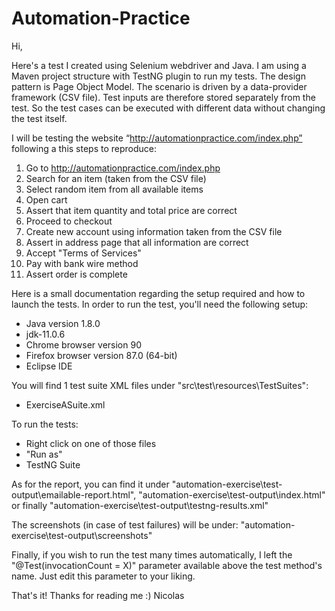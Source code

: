 # Automation-Practice
 
Hi,

Here's a test I created using Selenium webdriver and Java. I am using a Maven project structure with TestNG plugin to run my tests.
The design pattern is Page Object Model.
The scenario is driven by a data-provider framework (CSV file).  Test inputs are therefore stored separately from the test. So the test cases can be executed with different data without changing the test itself.

I will be testing the website “http://automationpractice.com/index.php” following a this steps to reproduce:
1. Go to http://automationpractice.com/index.php
2. Search for an item (taken from the CSV file)
3. Select random item from all available items
4. Open cart
5. Assert that item quantity and total price are correct
6. Proceed to checkout
7. Create new account using information taken from the CSV file
8. Assert in address page that all information are correct
9. Accept "Terms of Services"
10. Pay with bank wire method
11. Assert order is complete

Here is a small documentation regarding the setup required and how to launch the tests.
In order to run the test, you'll need the following setup:
- Java version 1.8.0
- jdk-11.0.6
- Chrome browser version 90
- Firefox browser version 87.0 (64-bit)
- Eclipse IDE

You will find 1 test suite XML files under "src\test\resources\TestSuites":
- ExerciseASuite.xml

To run the tests:
- Right click on one of those files
- "Run as"
- TestNG Suite

As for the report, you can find it under "automation-exercise\test-output\emailable-report.html", "automation-exercise\test-output\index.html" or finally "automation-exercise\test-output\testng-results.xml"

The screenshots (in case of test failures) will be under: "automation-exercise\test-output\screenshots"

Finally, if you wish to run the test many times automatically, I left the "@Test(invocationCount = X)" parameter available above the test method's name. Just edit this parameter to your liking.

That's it! Thanks for reading me :) Nicolas
